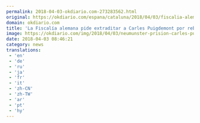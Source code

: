 ```yaml
---
permalink: 2018-04-03-okdiario.com-273283562.html
original: https://okdiario.com/espana/cataluna/2018/04/03/fiscalia-alemana-pide-extraditar-carles-puigdemont-rebelion-malversacion-2056119
domain: okdiario.com
title: 'La Fiscalía alemana pide extraditar a Carles Puigdemont por rebelión y malversación'
image: https://okdiario.com/img/2018/04/03/neumunster-prision-carles-puigdemont.jpg
date: 2018-04-03 08:46:21
category: news
translations: 
 - 'en'
 - 'de'
 - 'ru'
 - 'ja'
 - 'fr'
 - 'it'
 - 'zh-CN'
 - 'zh-TW'
 - 'ar'
 - 'pt'
 - 'hy'
---
```


